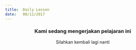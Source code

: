 ```yaml
---
title:  Daily Lesson
date:   08/11/2017
---
```


### <center>Kami sedang mengerjakan pelajaran ini</center>
<center>Silahkan kembali lagi nanti</center>

